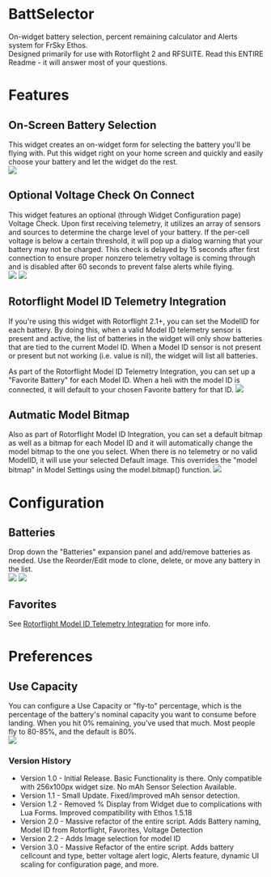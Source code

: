 # BattSelector
On-widget battery selection, percent remaining calculator and Alerts system for FrSky Ethos.<br>
Designed primarily for use with Rotorflight 2 and RFSUITE.  Read this ENTIRE Readme - it will answer most of your questions.

# Features
## On-Screen Battery Selection
This widget creates an on-widget form for selecting the battery you'll be flying with.  Put this widget right on your home screen and quickly and easily choose your battery and let the widget do the rest.<br>
![](https://github.com/BladeScraper-Designs/Ethos_BattSelector/blob/main/img/Selector.png?raw=true)

## Optional Voltage Check On Connect
This widget features an optional (through Widget Configuration page) Voltage Check.  Upon first receiving telemetry, it utilizes an array of sensors and sources to determine the charge level of your battery.  If the per-cell voltage is below a certain threshold, it will pop up a dialog warning that your battery may not be charged.  This check is delayed by 15 seconds after first connection to ensure proper 
nonzero telemetry voltage is coming through and is disabled after 60 seconds to prevent false alerts while flying.<br>
![](https://github.com/BladeScraper-Designs/Ethos_BattSelector/blob/main/img/Prefs.png?raw=true)
![](https://github.com/BladeScraper-Designs/Ethos_BattSelector/blob/main/img/VoltageWarning.png?raw=true)

## Rotorflight Model ID Telemetry Integration
If you're using this widget with Rotorflight 2.1+, you can set the ModelID for each battery.  By doing this, when a valid Model ID telemetry sensor is present and active, the list of batteries in the widget will only show batteries that are tied to the current Model ID.  When a Model ID sensor is not present or present but not working (i.e. value is nil), the widget will list all batteries.<br>

As part of the Rotorflight Model ID Telemetry Integration, you can set up a "Favorite Battery" for each Model ID.  When a heli with the model ID is connected, it will default to your chosen Favorite battery for that ID.
![](https://github.com/BladeScraper-Designs/Ethos_BattSelector/blob/main/img/Favorites.png?raw=true)

## Autmatic Model Bitmap
Also as part of Rotorflight Model ID Integration, you can set a default bitmap as well as a bitmap for each Model ID and it will automatically change the model bitmap to the one you select.  When there is no telemetry or no valid ModelID, it will use your selected Default image.  This overrides the "model bitmap" in Model Settings using the model.bitmap() function.
![](https://github.com/BladeScraper-Designs/Ethos_BattSelector/blob/main/img/Images.png?raw=true)

# Configuration
## Batteries
Drop down the "Batteries" expansion panel and add/remove batteries as needed.  Use the Reorder/Edit mode to clone, delete, or move any battery in the list.<br>
![](https://github.com/BladeScraper-Designs/Ethos_BattSelector/blob/main/img/Batteries.png?raw=true)
![](https://github.com/BladeScraper-Designs/Ethos_BattSelector/blob/main/img/Batteries_Reorder.png?raw=true)

## Favorites
See [Rotorflight Model ID Telemetry Integration](#rotorflight-model-id-telemetry-integration) for more info.<br>

# Preferences
## Use Capacity
You can configure a Use Capacity or "fly-to" percentage, which is the percentage of the battery's nominal capacity you want to consume before landing.  When you hit 0% remaining, you've used that much.  Most people fly to 80-85%, and the default is 80%.<br>
![](https://github.com/BladeScraper-Designs/Ethos_BattSelector/blob/main/img/Configure_Preferences.png?raw=true)

### Version History
  - Version 1.0 - Initial Release.  Basic Functionality is there.  Only compatible with 256x100px widget size.  No mAh Sensor Selection Available.
  - Version 1.1 - Small Update.  Fixed/improved mAh sensor detection.
  - Version 1.2 - Removed % Display from Widget due to complications with Lua Forms.  Improved compatibility with Ethos 1.5.18
  - Version 2.0 - Massive refactor of the entire script.  Adds Battery naming, Model ID from Rotorflight, Favorites, Voltage Detection
  - Version 2.2 - Adds Image selection for model ID
  - Version 3.0 - Massive Refactor of the entire script.  Adds battery cellcount and type, better voltage alert logic, Alerts feature, dynamic UI scaling for configuration page, and more.
